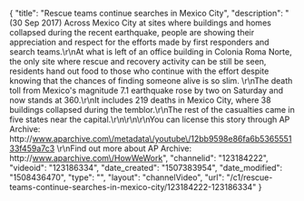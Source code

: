 {
    "title": "Rescue teams continue searches in Mexico City",
    "description": "(30 Sep 2017) Across Mexico City at sites where buildings and homes collapsed during the recent earthquake, people are showing their appreciation and respect for the efforts made by first responders and search teams.\r\nAt what is left of an office building in Colonia Roma Norte, the only site where rescue and recovery activity can be still be seen, residents hand out food to those who continue with the effort despite knowing that the chances of finding someone alive is so slim. \r\nThe death toll from Mexico's magnitude 7.1 earthquake rose by two on Saturday and now stands at 360.\r\nIt includes 219 deaths in Mexico City, where 38 buildings collapsed during the temblor.\r\nThe rest of the casualties came in five states near the capital.\r\n\r\n\r\nYou can license this story through AP Archive: http:\/\/www.aparchive.com\/metadata\/youtube\/12bb9598e86fa6b536555133f459a7c3 \r\nFind out more about AP Archive: http:\/\/www.aparchive.com\/HowWeWork",
    "channelid": "123184222",
    "videoid": "123186334",
    "date_created": "1507383954",
    "date_modified": "1508436470",
    "type": "",
    "layout": "channelVideo",
    "url": "\/c1\/rescue-teams-continue-searches-in-mexico-city\/123184222-123186334"
}